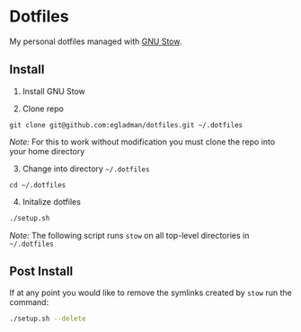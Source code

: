 # Dotfiles

My personal dotfiles managed with [GNU Stow](https://www.gnu.org/software/stow/).

## Install

1. Install GNU Stow


2. Clone repo

```
git clone git@github.com:egladman/dotfiles.git ~/.dotfiles
```

*Note:* For this to work without modification you must clone the repo into your home directory


3. Change into directory `~/.dotfiles`

```
cd ~/.dotfiles
```

4. Initalize dotfiles

```sh
./setup.sh
```

*Note:* The following script runs `stow` on all top-level directories in `~/.dotfiles`

## Post Install


If at any point you would like to remove the symlinks created by `stow` run the command:

```sh
./setup.sh --delete
```
